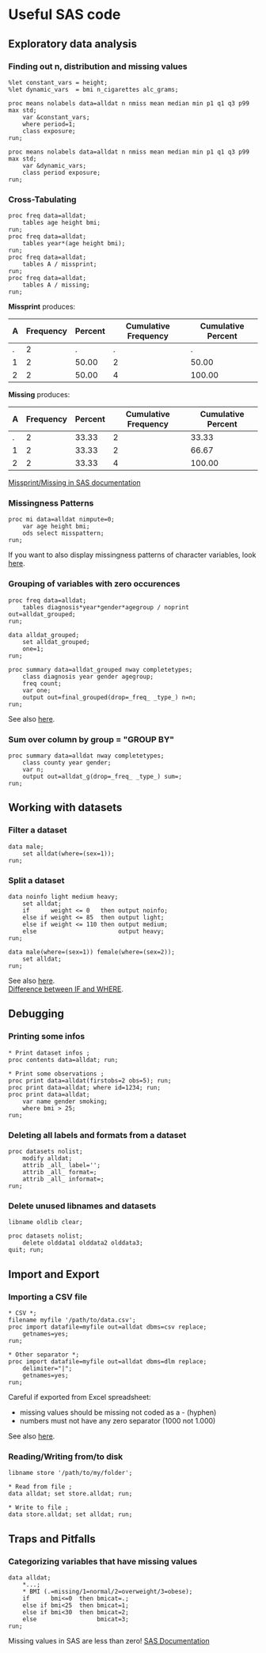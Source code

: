 # Useful SAS code


## Exploratory data analysis

### Finding out n, distribution and missing values

    %let constant_vars = height;
    %let dynamic_vars  = bmi n_cigarettes alc_grams;

    proc means nolabels data=alldat n nmiss mean median min p1 q1 q3 p99 max std;
    	var &constant_vars;
    	where period=1;
        class exposure;
    run;

    proc means nolabels data=alldat n nmiss mean median min p1 q1 q3 p99 max std;
    	var &dynamic_vars;
    	class period exposure;
    run;

### Cross-Tabulating

    proc freq data=alldat;
        tables age height bmi;
    run;
	proc freq data=alldat;
        tables year*(age height bmi);
    run;
    proc freq data=alldat;
        tables A / missprint;
    run;
    proc freq data=alldat;
        tables A / missing;
    run;

**Missprint** produces:

A|Frequency|Percent|Cumulative Frequency|Cumulative Percent
---|---|---|---|---
.|2|.|.|.
1|2|50.00|2|50.00
2|2|50.00|4|100.00

**Missing** produces:

A|Frequency|Percent|Cumulative Frequency|Cumulative Percent
---|---|---|---|---
.|2|33.33|2|33.33
1|2|33.33|2|66.67
2|2|33.33|4|100.00


[Missprint/Missing in SAS documentation](https://support.sas.com/documentation/cdl/en/statug/63033/HTML/default/viewer.htm#statug_freq_sect016.htm)


### Missingness Patterns

	proc mi data=alldat nimpute=0;
		var age height bmi;
		ods select misspattern;
	run;

If you want to also display missingness patterns of character variables, look [here](http://www.ats.ucla.edu/stat/sas/faq/nummiss_sas.htm).

### Grouping of variables with zero occurences

    proc freq data=alldat;
        tables diagnosis*year*gender*agegroup / noprint out=alldat_grouped;
    run;

    data alldat_grouped;
        set alldat_grouped;
        one=1;
    run;

    proc summary data=alldat_grouped nway completetypes;
        class diagnosis year gender agegroup;
        freq count;
        var one;
        output out=final_grouped(drop=_freq_ _type_) n=n;
    run;

See also [here](http://www.ats.ucla.edu/stat/sas/faq/zero_cell_freq.htm).

### Sum over column by group = "GROUP BY"

    proc summary data=alldat nway completetypes;
        class county year gender;
        var n;
        output out=alldat_g(drop=_freq_ _type_) sum=;
    run;

## Working with datasets

### Filter a dataset

    data male;
        set alldat(where=(sex=1));
    run;

### Split a dataset

    data noinfo light medium heavy;
        set alldat;
        if      weight <= 0   then output noinfo;
        else if weight <= 85  then output light;
        else if weight <= 110 then output medium;
        else                       output heavy;
    run;

    data male(where=(sex=1)) female(where=(sex=2));
        set alldat;
    run;

See also [here](http://www.lexjansen.com/nesug/nesug06/dm/da30.pdf).  
[Difference between IF and WHERE](http://www2.sas.com/proceedings/sugi31/238-31.pdf).

## Debugging

### Printing some infos

    * Print dataset infos ;
    proc contents data=alldat; run;

    * Print some observations ;
    proc print data=alldat(firstobs=2 obs=5); run;
    proc print data=alldat; where id=1234; run;
    proc print data=alldat;
        var name gender smoking;
        where bmi > 25;
    run;


### Deleting all labels and formats from a dataset

    proc datasets nolist;
        modify alldat;
        attrib _all_ label='';
        attrib _all_ format=;
        attrib _all_ informat=;
    run;

### Delete unused libnames and datasets

    libname oldlib clear;

    proc datasets nolist;
        delete olddata1 olddata2 olddata3;
    quit; run;


## Import and Export

### Importing a CSV file

    * CSV *;
    filename myfile '/path/to/data.csv';
    proc import datafile=myfile out=alldat dbms=csv replace;
        getnames=yes;
    run;

    * Other separator *;
    proc import datafile=myfile out=alldat dbms=dlm replace;
        delimiter="|";
        getnames=yes;
    run;

Careful if exported from Excel spreadsheet:

* missing values should be missing not coded as a - (hyphen)
* numbers must not have any zero separator (1000 not 1.000)

See also [here](http://www.ats.ucla.edu/stat/sas/faq/read_delim.htm).

### Reading/Writing from/to disk

    libname store '/path/to/my/folder';

    * Read from file ;
    data alldat; set store.alldat; run;

    * Write to file ;
    data store.alldat; set alldat; run;

## Traps and Pitfalls

### Categorizing variables that have missing values
    
    data alldat;
        *...;
        * BMI (.=missing/1=normal/2=overweight/3=obese);
        if      bmi<=0  then bmicat=.;
        else if bmi<25  then bmicat=1; 
        else if bmi<30  then bmicat=2;
        else                 bmicat=3;
    run;

Missing values in SAS are less than zero! [SAS Documentation](https://support.sas.com/documentation/cdl/en/lrcon/62955/HTML/default/viewer.htm#a000989180.htm)